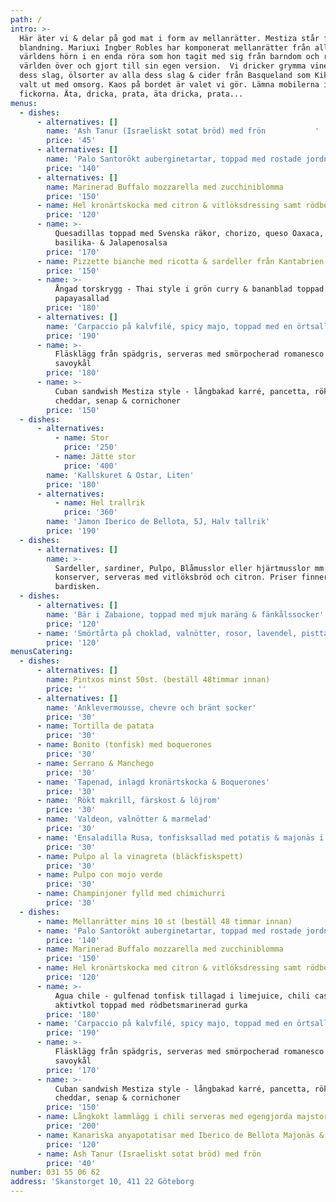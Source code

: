 ```yaml
---
path: /
intro: >-
  Här äter vi & delar på god mat i form av mellanrätter. Mestiza står för
  blandning. Mariuxi Ingber Robles har komponerat mellanrätter från alla
  världens hörn i en enda röra som hon tagit med sig från barndom och resor
  världen över och gjort till sin egen version.  Vi dricker grymma viner av alla
  dess slag, ölsorter av alla dess slag & cider från Basqueland som Kiki Ingber
  valt ut med omsorg. Kaos på bordet är valet vi gör. Lämna mobilerna i
  fickorna. Äta, dricka, prata, äta dricka, prata...
menus:
  - dishes:
      - alternatives: []
        name: 'Ash Tanur (Israeliskt sotat bröd) med frön           '
        price: '45'
      - alternatives: []
        name: 'Palo Santorökt auberginetartar, toppad med rostade jordnötter'
        price: '140'
      - alternatives: []
        name: Marinerad Buffalo mozzarella med zucchiniblomma
        price: '150'
      - name: Hel kronärtskocka med citron & vitlöksdressing samt rödbetsmajodipp
        price: '120'
      - name: >-
          Quesadillas toppad med Svenska räkor, chorizo, queso Oaxaca, passion-,
          basilika- & Jalapenosalsa
        price: '170'
      - name: Pizzette bianche med ricotta & sardeller från Kantabrien
        price: '150'
      - name: >-
          Ångad torskrygg - Thai style i grön curry & bananblad toppad med en
          papayasallad
        price: '180'
      - alternatives: []
        name: 'Carpaccio på kalvfilé, spicy majo, toppad med en örtsallad'
        price: '190'
      - name: >-
          Fläsklägg från spädgris, serveras med smörpocherad romanesco &
          savoykål
        price: '180'
      - name: >-
          Cuban sandwish Mestiza style - långbakad karré, pancetta, rökt
          cheddar, senap & cornichoner
        price: '150'
  - dishes:
      - alternatives:
          - name: Stor
            price: '250'
          - name: Jätte stor
            price: '400'
        name: 'Kallskuret & Ostar, Liten'
        price: '180'
      - alternatives:
          - name: Hel trallrik
            price: '360'
        name: 'Jamon Iberico de Bellota, 5J, Halv tallrik'
        price: '190'
  - dishes:
      - alternatives: []
        name: >-
          Sardeller, sardiner, Pulpo, Blåmusslor eller hjärtmusslor mm. i
          konserver, serveras med vitlöksbröd och citron. Priser finner ni på
          bardisken.
  - dishes:
      - alternatives: []
        name: 'Bär i Zabaione, toppad med mjuk maräng & fänkålssocker'
        price: '120'
      - name: 'Smörtårta på choklad, valnötter, rosor, lavendel, pisttage & rom'
        price: '120'
menusCatering:
  - dishes:
      - alternatives: []
        name: Pintxos minst 50st. (beställ 48timmar innan)
        price: ''
      - alternatives: []
        name: 'Anklevermousse, chevre och bränt socker'
        price: '30'
      - name: Tortilla de patata
        price: '30'
      - name: Bonito (tonfisk) med boquerones
        price: '30'
      - name: Serrano & Manchego
        price: '30'
      - name: 'Tapenad, inlagd kronärtskocka & Boquerones'
        price: '30'
      - name: 'Rökt makrill, färskost & löjrom'
        price: '30'
      - name: 'Valdeon, valnötter & marmelad'
        price: '30'
      - name: 'Ensaladilla Rusa, tonfisksallad med potatis & majonäs i inlagd paprika'
        price: '30'
      - name: Pulpo al la vinagreta (bläckfiskspett)
        price: '30'
      - name: Pulpo con mojo verde
        price: '30'
      - name: Champinjoner fylld med chimichurri
        price: '30'
  - dishes:
      - name: Mellanrätter mins 10 st (beställ 48 timmar innan)
      - name: 'Palo Santorökt auberginetartar, toppad med rostade jordnötter'
        price: '140'
      - name: Marinerad Buffalo mozzarella med zucchiniblomma
        price: '150'
      - name: Hel kronärtskocka med citron & vitlöksdressing samt rödbetsmajodipp
        price: '120'
      - name: >-
          Agua chile - gulfenad tonfisk tillagad i limejuice, chili cascabel och
          aktivtkol toppad med rödbetsmarinerad gurka
        price: '180'
      - name: 'Carpaccio på kalvfilé, spicy majo, toppad med en örtsallad'
        price: '190'
      - name: >-
          Fläsklägg från spädgris, serveras med smörpocherad romanesco &
          savoykål
        price: '170'
      - name: >-
          Cuban sandwish Mestiza style - långbakad karré, pancetta, rökt
          cheddar, senap & cornichoner
        price: '150'
      - name: Långkokt lammlägg i chili serveras med egengjorda majstortillas
        price: '200'
      - name: Kanariska anyapotatisar med Iberico de Bellota Majonäs & Mojorojo
        price: '120'
      - name: Ash Tanur (Israeliskt sotat bröd) med frön
        price: '40'
number: 031 55 06 62
address: 'Skanstorget 10, 411 22 Göteborg                                     '
---
```



